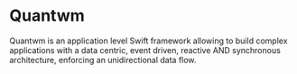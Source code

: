# Quantwm
Quantwm is an application level Swift framework allowing to build complex applications with a data centric, event driven, reactive AND synchronous architecture, enforcing an unidirectional data flow. 
